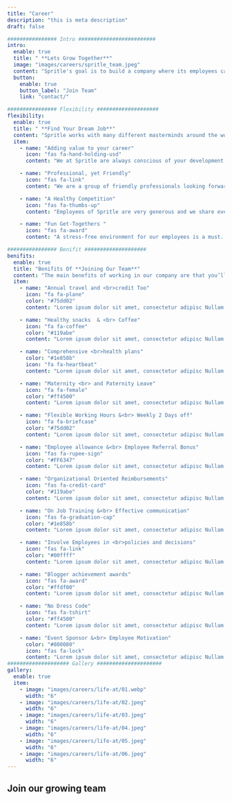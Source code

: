 ```yaml
---
title: "Career"
description: "this is meta description"
draft: false

################ Intro #########################
intro:
  enable: true
  title: " **Lets Grow Together**"
  image: "images/careers/spritle_team.jpeg"
  content: "Spritle's goal is to build a company where its employees can discover and unveil to their fullest potential. We always encourage our people to learn new technologies and always be on top. Pave your way to your dream career with Us."
  button:
    enable: true
    button_label: "Join Team"
    link: "contact/"

################ Flexibility ####################
flexibility:
  enable: true
  title: " **Find Your Dream Job**"
  content: "Spritle works with many different masterminds around the world. It means you are constantly in touch with the competitive world, working on building & enhancing various platforms."
  item:
    - name: "Adding value to your career"
      icon: "fas fa-hand-holding-usd"
      content: "We at Spritle are always conscious of your development. We provide you with the correct environment to learn and grow towards a better future."

    - name: "Professional, yet Friendly"
      icon: "fas fa-link"
      content: "We are a group of friendly professionals looking forward to contributing to personal & professional improvement. We believe friendliness makes wonders."

    - name: "A Healthy Competition"
      icon: "fas fa-thumbs-up"
      content: "Employees of Spritle are very generous and we share even the tiniest bit of new information we learn. Our knowledge well is very deep!"

    - name: "Fun Get-Togethers "
      icon: "fas fa-award"
      content: "A stress-free environment for our employees is a must. We have different get-togethers and parties all time round the clock on important occasions & days."

################ Benifit ####################
benifits:
  enable: true
  title: "Benifits Of **Joining Our Team**"
  content: "The main benefits of working in our company are that you’ll get to know everyone, including the leadership team, and the workforce is more interconnected. Your responsibilities will often stretch outside of those in your job description, so you’ll get a good understanding of what the company does as a whole, and your day-to-day life will often be quite varied. The breadth of exposure to diverse roles can aid your development and improve your holistic knowledge of how a company seamlessly works together. This means there’s more opportunity for training and mentoring, so you can advance in your career and reach your goals even quicker."
  item:
    - name: "Annual travel and <br>credit Too"
      icon: "fa fa-plane"
      color: "#75dd02"
      content: "Lorem ipsum dolor sit amet, consectetur adipisc Nullam sit vel egestas in. Duis orci, suspendisse nec phasellus sapien natoque "

    - name: "Healthy snacks  & <br> Coffee"
      icon: "fa fa-coffee"
      color: "#119abe"
      content: "Lorem ipsum dolor sit amet, consectetur adipisc Nullam sit vel egestas in. Duis orci, suspendisse nec phasellus sapien natoque "

    - name: "Comprehensive <br>health plans"
      color: "#1e858b"
      icon: "fa fa-heartbeat"
      content: "Lorem ipsum dolor sit amet, consectetur adipisc Nullam sit vel egestas in. Duis orci, suspendisse nec phasellus sapien natoque "

    - name: "Maternity <br> and Paternity Leave"
      icon: "fa fa-female"
      color: "#ff4500"
      content: "Lorem ipsum dolor sit amet, consectetur adipisc Nullam sit vel egestas in. Duis orci, suspendisse nec phasellus sapien natoque "

    - name: "Flexible Working Hours &<br> Weekly 2 Days off"
      icon: "fa fa-briefcase"
      color: "#75dd02"
      content: "Lorem ipsum dolor sit amet, consectetur adipisc Nullam sit vel egestas in. Duis orci, suspendisse nec phasellus sapien natoque "

    - name: "Employee allowance &<br> Employee Referral Bonus"
      icon: "fas fa-rupee-sign"
      color: "#FF6347"
      content: "Lorem ipsum dolor sit amet, consectetur adipisc Nullam sit vel egestas in. Duis orci, suspendisse nec phasellus sapien natoque "

    - name: "Organizational Oriented Reimbursements"
      icon: "fas fa-credit-card"
      color: "#119abe"
      content: "Lorem ipsum dolor sit amet, consectetur adipisc Nullam sit vel egestas in. Duis orci, suspendisse nec phasellus sapien natoque "

    - name: "On Job Training &<br> Effective communication"
      icon: "fas fa-graduation-cap"
      color: "#1e858b"
      content: "Lorem ipsum dolor sit amet, consectetur adipisc Nullam sit vel egestas in. Duis orci, suspendisse nec phasellus sapien natoque "

    - name: "Involve Employees in <br>policies and decisions"
      icon: "fas fa-link"
      color: "#00ffff"
      content: "Lorem ipsum dolor sit amet, consectetur adipisc Nullam sit vel egestas in. Duis orci, suspendisse nec phasellus sapien natoque "

    - name: "Blogger achievement awards"
      icon: "fas fa-award"
      color: "#ffdf00"
      content: "Lorem ipsum dolor sit amet, consectetur adipisc Nullam sit vel egestas in. Duis orci, suspendisse nec phasellus sapien natoque "

    - name: "No Dress Code"
      icon: "fas fa-tshirt"
      color: "#ff4500"
      content: "Lorem ipsum dolor sit amet, consectetur adipisc Nullam sit vel egestas in. Duis orci, suspendisse nec phasellus sapien natoque "

    - name: "Event Sponsor &<br> Employee Motivation"
      color: "#800080"
      icon: "fas fa-lock"
      content: "Lorem ipsum dolor sit amet, consectetur adipisc Nullam sit vel egestas in. Duis orci, suspendisse nec phasellus sapien natoque "
#################### Gallery #####################
gallery:
  enable: true
  item:
    - image: "images/careers/life-at/01.webp"
      width: "6"
    - image: "images/careers/life-at/02.jpeg"
      width: "6"
    - image: "images/careers/life-at/03.jpeg"
      width: "6"
    - image: "images/careers/life-at/04.jpeg"
      width: "6"
    - image: "images/careers/life-at/05.jpeg"
      width: "6"
    - image: "images/careers/life-at/06.jpeg"
      width: "6"
---
```


## Join our **growing team**
